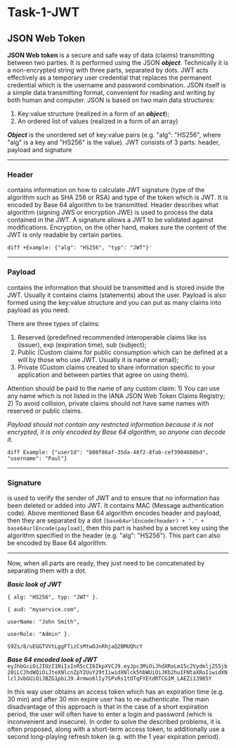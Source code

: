 # Task-1-JWT
JSON Web Token
---
**JSON Web token** is a secure and safe way of data (claims) transmitting between two parties. It is performed using the JSON ***object***. Technically it is a non-encrypted string with three parts, separated by dots.
JWT acts effectively as a temporary user credential that replaces the permanent credential which is the username and password combination.
JSON itself is a simple data transmitting format, convenient for reading and writing by both human and computer.
JSON is based on two main data structures:
1) Key:value structure (realized in a form of an ***object***); 
2) An ordered list of values (realized in a form of an array)

***Object*** is the unordered set of key:value pairs (e.g. "alg": "HS256", where "alg" is a key and "HS256" is the value).
JWT consists of 3 parts: header, payload and signature
***
 ### Header 
 contains information on how to calculate JWT signature (type of the algorithm such as SHA 256 or RSA) and type of the token which is JWT. It is encoded by Base 64 algorithm to be transmitted. Header describes what algorithm (signing JWS or encryption JWE) is used to process the data contained in the JWT. A signature allows a JWT to be validated against modifications. Encryption, on the other hand, makes sure the content of the JWT is only readable by certain parties.

```diff +Example: {"alg": "HS256", "typ": "JWT"}' ```
***
 ### Payload 
contains the information that should be transmitted and is stored inside the JWT. Usually it contains claims (statements) about the user. Payload is also formed using the key:value structure and you can put as many claims into payload as you need. 

There are three types of claims: 

1) Reserved (predefined recommended interoperable claims like iss (issuer), exp (expiration time), sub (subject); 
2) Public (Custom claims for public consumption which can be defined at a will by those who use JWT. Usually it is name or email);
3) Private (Custom claims created to share information specific to your application and between parties that agree on using them). 

Attention should be paid to the name of any custom claim: 1) You can use any name which is not listed in the IANA JSON Web Token Claims Registry; 2) To avoid collision, private claims should not have same names with reserved or public claims.

*Payload should not contain any restricted information because it is not encrypted, it is only encoded by Base 64 algorithm, so anyone can decode it.*

```diff Example: {"userId": "b08f86af-35da-48f2-8fab-cef3904660bd", "username": "Paul"} ```
***
 ### Signature 
is used to verify the sender of JWT and to ensure that no information has been deleted or added into JWT. It contains MAC (Message authentication code). Above mentioned Base 64 algorithm encodes header and payload, then they are separated by a dot `[base64urlEncode(header) + '.' + base64urlEncode(payload]`, then this part is hashed by a secret key using the algorithm specified in the header (e.g. "alg": "HS256"). This part can also be encoded by Base 64 algorithm.
  ***
  Now, when all parts are ready, they just need to be concatenated by separating them with a dot.

***Basic look of JWT***
```
{ alg: "HS256", typ: "JWT" }.

{ aud: "myservice.com", 

userName: "John Smith", 

userRole: "Admin" }.

S9Zs/8/uEGGTVVtLggFTizCsMtwOJnRhjaQ2BMUQhcY
```

***Base 64 encoded look of JWT***  
  `eyJhbGciOiJIUzI1NiIsInR5cCI6IkpXVCJ9.eyJpc3MiOiJhdXRoLm15c2VydmljZS5jb20iLCJhdWQiOiJteXNlcnZpY2UuY29tIiwidXNlck5hbWUiOiJKb2huIFNtaXRoIiwidXNlclJvbGUiOiJBZG1pbiJ9.4rmwo6lIy7SPvRs1tOTqFYEtdRTCG1M_LAEZi13985Y`
  
  
  
  
  
  In this way user obtains an access token which has an expiration time (e.g. 30 min) and after 30 min expire user has to re-authenticate. The main disadvantage of this approach is that in the case of a short expiration period, the user will often have to enter a login and password (which is inconvenient and insecure). In order to solve the described problems, it is often proposed, along with a short-term access token, to additionally use a second long-playing refresh token (e.g. with the 1 year expiration period).
